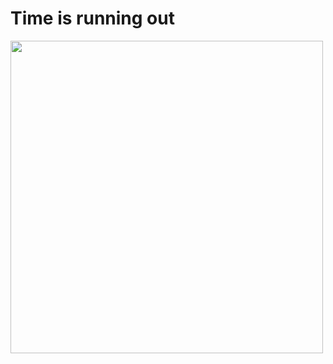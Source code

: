 # Time is running out

<img src = "https://i.ibb.co/7V5JnhX/2019-03-07-2-03-18.png" width = "500px">
